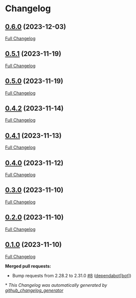 # Changelog

## [0.6.0](https://github.com/dermatologist/medprompt/tree/0.6.0) (2023-12-03)

[Full Changelog](https://github.com/dermatologist/medprompt/compare/0.5.1...0.6.0)

## [0.5.1](https://github.com/dermatologist/medprompt/tree/0.5.1) (2023-11-19)

[Full Changelog](https://github.com/dermatologist/medprompt/compare/0.5.0...0.5.1)

## [0.5.0](https://github.com/dermatologist/medprompt/tree/0.5.0) (2023-11-19)

[Full Changelog](https://github.com/dermatologist/medprompt/compare/0.4.2...0.5.0)

## [0.4.2](https://github.com/dermatologist/medprompt/tree/0.4.2) (2023-11-14)

[Full Changelog](https://github.com/dermatologist/medprompt/compare/0.4.1...0.4.2)

## [0.4.1](https://github.com/dermatologist/medprompt/tree/0.4.1) (2023-11-13)

[Full Changelog](https://github.com/dermatologist/medprompt/compare/0.4.0...0.4.1)

## [0.4.0](https://github.com/dermatologist/medprompt/tree/0.4.0) (2023-11-12)

[Full Changelog](https://github.com/dermatologist/medprompt/compare/0.3.0...0.4.0)

## [0.3.0](https://github.com/dermatologist/medprompt/tree/0.3.0) (2023-11-10)

[Full Changelog](https://github.com/dermatologist/medprompt/compare/0.2.0...0.3.0)

## [0.2.0](https://github.com/dermatologist/medprompt/tree/0.2.0) (2023-11-10)

[Full Changelog](https://github.com/dermatologist/medprompt/compare/0.1.0...0.2.0)

## [0.1.0](https://github.com/dermatologist/medprompt/tree/0.1.0) (2023-11-10)

[Full Changelog](https://github.com/dermatologist/medprompt/compare/fc83e2423e149771df1e0f290d8c04f77d35e0f4...0.1.0)

**Merged pull requests:**

- Bump requests from 2.28.2 to 2.31.0 [\#8](https://github.com/dermatologist/medprompt/pull/8) ([dependabot[bot]](https://github.com/apps/dependabot))



\* *This Changelog was automatically generated by [github_changelog_generator](https://github.com/github-changelog-generator/github-changelog-generator)*
